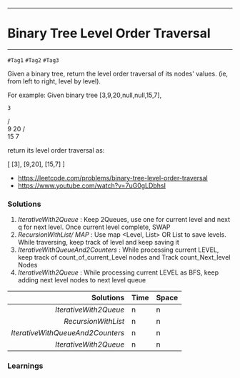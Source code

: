 -----------------------------------------
# Binary Tree Level Order Traversal
-----------------------------------------
`#Tag1` `#Tag2` `#Tag3`

Given a binary tree, return the level order traversal of its nodes' values. (ie, from left to right, level by level).

For example:
Given binary tree [3,9,20,null,null,15,7],

    3
   / \
  9  20
    /  \
   15   7

return its level order traversal as:

[
  [3],
  [9,20],
  [15,7]
]


- https://leetcode.com/problems/binary-tree-level-order-traversal
- https://www.youtube.com/watch?v=7uG0gLDbhsI

### Solutions
1. *IterativeWith2Queue* : Keep 2Queues, use one for current level and next q for next level. Once current level complete, SWAP
2. *RecursionWithList/ MAP* : Use map <Level, List> OR List<List> to save levels. While traversing, keep track of level and keep saving it
3. *IterativeWithQueueAnd2Counters* : While processing current LEVEL, keep track of count_of_current_Level nodes and Track count_Next_level Nodes
3. *IterativeWith2Queue* : While processing current LEVEL as BFS, keep adding next level nodes to next level queue

Solutions     | Time      | Space
-------------:|:-----------|------------
*IterativeWith2Queue*     |  n           |  n
*RecursionWithList*     |      n      | n
*IterativeWithQueueAnd2Counters*     |      n      | n
*IterativeWith2Queue*     |      n      | n

### Learnings
